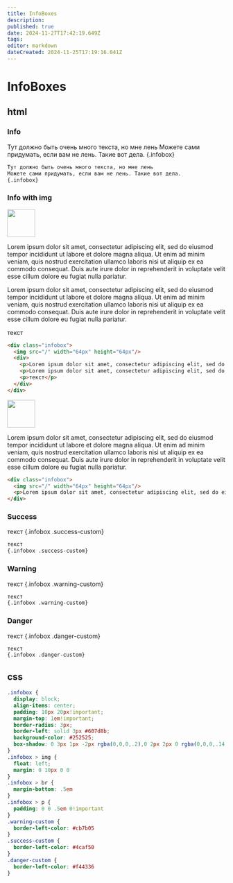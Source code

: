 ```yaml
---
title: InfoBoxes
description: 
published: true
date: 2024-11-27T17:42:19.649Z
tags: 
editor: markdown
dateCreated: 2024-11-25T17:19:16.041Z
---
```


# InfoBoxes

## html

### Info

Тут должно быть очень много текста, но мне лень
Можете сами придумать, если вам не лень. Такие вот дела.
{.infobox}

```html
Тут должно быть очень много текста, но мне лень
Можете сами придумать, если вам не лень. Такие вот дела.
{.infobox}
```

### Info with img

<div class="infobox">
  <img src="/" width="64px" height="64px"/>
  <div>
    <p>Lorem ipsum dolor sit amet, consectetur adipiscing elit, sed do eiusmod tempor incididunt ut labore et dolore magna aliqua. Ut enim ad minim veniam, quis nostrud exercitation ullamco laboris nisi ut aliquip ex ea commodo consequat. Duis aute irure dolor in reprehenderit in voluptate velit esse cillum dolore eu fugiat nulla pariatur.</p>
    <p>Lorem ipsum dolor sit amet, consectetur adipiscing elit, sed do eiusmod tempor incididunt ut labore et dolore magna aliqua. Ut enim ad minim veniam, quis nostrud exercitation ullamco laboris nisi ut aliquip ex ea commodo consequat. Duis aute irure dolor in reprehenderit in voluptate velit esse cillum dolore eu fugiat nulla pariatur.</p>
    <p>текст</p>
  </div>
</div>

```html
<div class="infobox">
  <img src="/" width="64px" height="64px"/>
  <div>
    <p>Lorem ipsum dolor sit amet, consectetur adipiscing elit, sed do eiusmod tempor incididunt ut labore et dolore magna aliqua. Ut enim ad minim veniam, quis nostrud exercitation ullamco laboris nisi ut aliquip ex ea commodo consequat. Duis aute irure dolor in reprehenderit in voluptate velit esse cillum dolore eu fugiat nulla pariatur.</p>
    <p>Lorem ipsum dolor sit amet, consectetur adipiscing elit, sed do eiusmod tempor incididunt ut labore et dolore magna aliqua. Ut enim ad minim veniam, quis nostrud exercitation ullamco laboris nisi ut aliquip ex ea commodo consequat. Duis aute irure dolor in reprehenderit in voluptate velit esse cillum dolore eu fugiat nulla pariatur.</p>
    <p>текст</p>
  </div>
</div>
```

<div class="infobox">
  <img src="/" width="64px" height="64px"/>
  <p>Lorem ipsum dolor sit amet, consectetur adipiscing elit, sed do eiusmod tempor incididunt ut labore et dolore magna aliqua. Ut enim ad minim veniam, quis nostrud exercitation ullamco laboris nisi ut aliquip ex ea commodo consequat. Duis aute irure dolor in reprehenderit in voluptate velit esse cillum dolore eu fugiat nulla pariatur.</p>
</div>

```html
<div class="infobox">
  <img src="/" width="64px" height="64px"/>
  <p>Lorem ipsum dolor sit amet, consectetur adipiscing elit, sed do eiusmod tempor incididunt ut labore et dolore magna aliqua. Ut enim ad minim veniam, quis nostrud exercitation ullamco laboris nisi ut aliquip ex ea commodo consequat. Duis aute irure dolor in reprehenderit in voluptate velit esse cillum dolore eu fugiat nulla pariatur.</p>
</div>
```

### Success

текст
{.infobox .success-custom}

```html
текст
{.infobox .success-custom}
```

### Warning

текст
{.infobox .warning-custom}

```html
текст
{.infobox .warning-custom}
```

### Danger

текст
{.infobox .danger-custom}

```html
текст
{.infobox .danger-custom}
```
## css

```css
.infobox {
  display: block;
  align-items: center;
  padding: 10px 20px!important;
  margin-top: 1em!important;
  border-radius: 3px;
  border-left: solid 3px #607d8b;
  background-color: #252525;
  box-shadow: 0 3px 1px -2px rgba(0,0,0,.2),0 2px 2px 0 rgba(0,0,0,.14),0 1px 5px 0 rgba(0,0,0,.12)
}
.infobox > img {
  float: left;
  margin: 0 10px 0 0
}
.infobox > br {
  margin-bottom: .5em
}
.infobox > p {
  padding: 0 0 .5em 0!important
}
.warning-custom {
  border-left-color: #cb7b05
}
.success-custom {
  border-left-color: #4caf50
}
.danger-custom {
  border-left-color: #f44336
}
```